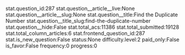stat.question_id:287
stat.question__article__live:None
stat.question__article__slug:None
stat.question__title:Find the Duplicate Number
stat.question__title_slug:find-the-duplicate-number
stat.question__hide:False
stat.total_acs:11386
stat.total_submitted:19128
stat.total_column_articles:6
stat.frontend_question_id:287
stat.is_new_question:False
status:None
difficulty.level:2
paid_only:False
is_favor:False
frequency:0
progress:0
